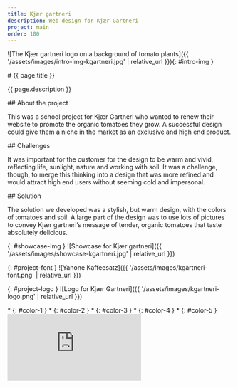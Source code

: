 ```yaml
---
title: Kjær gartneri
description: Web design for Kjær Gartneri
project: main
order: 100
---
```


![The Kjær gartneri logo on a background of tomato plants]({{ '/assets/images/intro-img-kgartneri.jpg' | relative_url }}){: #intro-img }

<div id="intro">
<div id="intro-container" markdown="1">
# {{ page.title }}

{{ page.description }}
</div>
</div>

<div id="info-container">
<article markdown="1">
## About the project

This was a school project for Kjær Gartneri who wanted to renew their website to
promote the organic tomatoes they grow. A successful design could give them a
niche in the market as an exclusive and high end product.
</article>

<article markdown="1">
## Challenges

It was important for the customer for the design to be warm and vivid,
reflecting life, sunlight, nature and working with soil. It was a challenge,
though, to merge this thinking into a design that was more refined and would
attract high end users without seeming cold and impersonal.
</article>

<article markdown="1">
## Solution

The solution we developed was a stylish, but warm design, with the colors of
tomatoes and soil. A large part of the design was to use lots of pictures to
convey Kjær gartneri’s message of tender, organic tomatoes that taste absolutely
delicious.
</article>
</div>

{: #showcase-img }
![Showcase for Kjær gartneri]({{ '/assets/images/showcase-kgartneri.jpg' | relative_url }})

<div id="project-profile" markdown="1">
{: #project-font }
![Yanone Kaffeesatz]({{ '/assets/images/kgartneri-font.png' | relative_url }})

{: #project-logo }
![Logo for Kjær Gartneri]({{ '/assets/images/kgartneri-logo.png' | relative_url }})

<div id="color-profile" markdown="1">
* {: #color-1 }
* {: #color-2 }
* {: #color-3 }
* {: #color-4 }
* {: #color-5 }
</div>
</div>

<div id="project-video-width">
    <div id="project-video-wrapper">
        <div id="project-video">
            <iframe src="https://www.youtube.com/embed/zbXNelGuWUA" frameborder="0" allowfullscreen></iframe>
        </div>
    </div>
</div>
